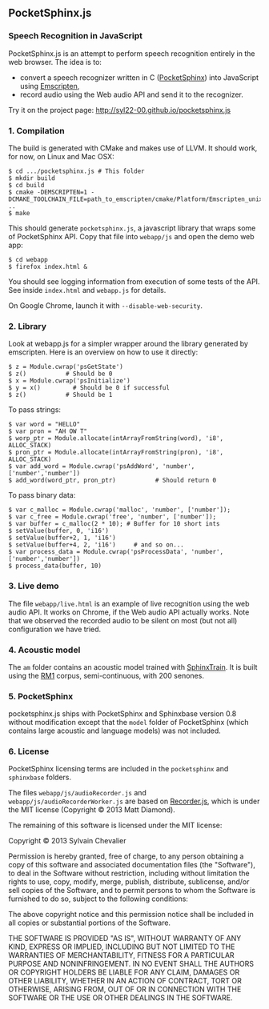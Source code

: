 PocketSphinx.js
---------------
### Speech Recognition in JavaScript

PocketSphinx.js is an attempt to perform speech recognition entirely in the web browser. The idea is to:

* convert a speech recognizer written in C ([PocketSphinx](http://cmusphinx.sourceforge.net/)) into JavaScript using [Emscripten](https://github.com/kripken/emscripten),
* record audio using the Web audio API and send it to the recognizer.

Try it on the project page: <http://syl22-00.github.io/pocketsphinx.js>

### 1. Compilation

The build is generated with CMake and makes use of LLVM. It should work, for now, on Linux and Mac OSX:

    $ cd .../pocketsphinx.js # This folder
    $ mkdir build
    $ cd build
    $ cmake -DEMSCRIPTEN=1 -DCMAKE_TOOLCHAIN_FILE=path_to_emscripten/cmake/Platform/Emscripten_unix.cmake ..
    $ make

This should generate `pocketsphinx.js`, a javascript library that wraps some of PocketSphinx API. Copy that file into `webapp/js` and open the demo web app:

    $ cd webapp
    $ firefox index.html &

You should see logging information from execution of some tests of the API. See inside `index.html` and `webapp.js` for details.

On Google Chrome, launch it with `--disable-web-security`.

### 2. Library

Look at webapp.js for a simpler wrapper around the library generated by emscripten. Here is an overview on how to use it directly:

    $ z = Module.cwrap('psGetState') 
    $ z()           # Should be 0
    $ x = Module.cwrap('psInitialize')
    $ y = x()         # Should be 0 if successful
    $ z()           # Should be 1

To pass strings:

    $ var word = "HELLO"
    $ var pron = "AH OW T"
    $ worp_ptr = Module.allocate(intArrayFromString(word), 'i8', ALLOC_STACK)
    $ pron_ptr = Module.allocate(intArrayFromString(pron), 'i8', ALLOC_STACK)
    $ var add_word = Module.cwrap('psAddWord', 'number', ['number','number'])
    $ add_word(word_ptr, pron_ptr)           # Should return 0


To pass binary data:


    $ var c_malloc = Module.cwrap('malloc', 'number', ['number']);
    $ var c_free = Module.cwrap('free', 'number', ['number']);
    $ var buffer = c_malloc(2 * 10); # Buffer for 10 short ints
    $ setValue(buffer, 0, 'i16')
    $ setValue(buffer+2, 1, 'i16')
    $ setValue(buffer+4, 2, 'i16')     # and so on...
    $ var process_data = Module.cwrap('psProcessData', 'number', ['number','number'])
    $ process_data(buffer, 10)


### 3. Live demo

The file `webapp/live.html` is an example of live recognition using the web audio API. It works on Chrome, if the Web audio API actually works. Note that we observed the recorded audio to be silent on most (but not all) configuration we have tried.

### 4. Acoustic model

The `am` folder contains an acoustic model trained with [SphinxTrain](http://cmusphinx.sourceforge.net/wiki/tutorialam). It is built using the [RM1](http://www.speech.cs.cmu.edu/databases/rm1/index.html) corpus, semi-continuous, with 200 senones.

### 5. PocketSphinx

pocketsphinx.js ships with PocketSphinx and Sphinxbase version 0.8 without modification except that the `model` folder of PocketSphinx (which contains large acoustic and language models) was not included.

### 6. License

PocketSphinx licensing terms are included in the `pocketsphinx` and `sphinxbase` folders. 

The files `webapp/js/audioRecorder.js` and `webapp/js/audioRecorderWorker.js` are based on [Recorder.js](https://github.com/mattdiamond/Recorderjs), which is under the MIT license (Copyright © 2013 Matt Diamond).

The remaining of this software is licensed under the MIT license:

Copyright © 2013 Sylvain Chevalier

Permission is hereby granted, free of charge, to any person obtaining a copy of this software and associated documentation files (the "Software"), to deal in the Software without restriction, including without limitation the rights to use, copy, modify, merge, publish, distribute, sublicense, and/or sell copies of the Software, and to permit persons to whom the Software is furnished to do so, subject to the following conditions:

The above copyright notice and this permission notice shall be included in all copies or substantial portions of the Software.

THE SOFTWARE IS PROVIDED "AS IS", WITHOUT WARRANTY OF ANY KIND, EXPRESS OR IMPLIED, INCLUDING BUT NOT LIMITED TO THE WARRANTIES OF MERCHANTABILITY, FITNESS FOR A PARTICULAR PURPOSE AND NONINFRINGEMENT. IN NO EVENT SHALL THE AUTHORS OR COPYRIGHT HOLDERS BE LIABLE FOR ANY CLAIM, DAMAGES OR OTHER LIABILITY, WHETHER IN AN ACTION OF CONTRACT, TORT OR OTHERWISE, ARISING FROM, OUT OF OR IN CONNECTION WITH THE SOFTWARE OR THE USE OR OTHER DEALINGS IN THE SOFTWARE.

